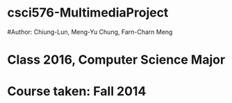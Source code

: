 # csci576-MultimediaProject
#Author: Chiung-Lun, Meng-Yu Chung, Farn-Charn Meng
#        Class 2016, Computer Science Major
#        Course taken: Fall 2014
